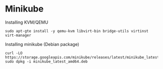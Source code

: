 # Minikube

Installing KVM/QEMU

```
sudo apt-gte install -y qemu-kvm libvirt-bin bridge-utils virtinst virt-manager
```

Installing minikube (Debian package)
```
curl -LO https://storage.googleapis.com/minikube/releases/latest/minikube_latest_amd64.deb
sudo dpkg -i minikube_latest_amd64.deb
```